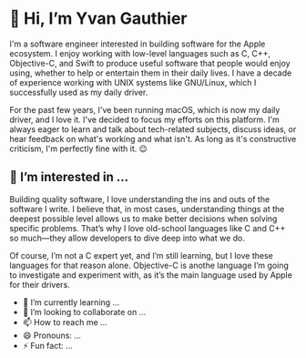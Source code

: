 # 👋 Hi, I’m Yvan Gauthier
I'm a software engineer interested in building software for the Apple ecosystem. I enjoy working with low-level languages such as C, C++, Objective-C, and Swift to produce useful software that people would enjoy using, whether to help or entertain them in their daily lives. I have a decade of experience working with UNIX systems like GNU/Linux, which I successfully used as my daily driver.

For the past few years, I've been running macOS, which is now my daily driver, and I love it. I've decided to focus my efforts on this platform. I'm always eager to learn and talk about tech-related subjects, discuss ideas, or hear feedback on what's working and what isn't. As long as it's constructive criticism, I'm perfectly fine with it. 😉

## 👀 I’m interested in ...
Building quality software, I love understanding the ins and outs of the software I write. I believe that, in most cases, understanding things at the deepest possible level allows us to make better decisions when solving specific problems. That’s why I love old-school languages like C and C++ so much—they allow developers to dive deep into what we do.

Of course, I’m not a C expert yet, and I’m still learning, but I love these languages for that reason alone. Objective-C is anothe language I’m going to investigate and experiment with, as it’s the main language used by Apple for their drivers.
- 🌱 I’m currently learning ...
- 💞️ I’m looking to collaborate on ...
- 📫 How to reach me ...
- 😄 Pronouns: ...
- ⚡ Fun fact: ...

<!---
yvgauthier/yvgauthier is a ✨ special ✨ repository because its `README.md` (this file) appears on your GitHub profile.
You can click the Preview link to take a look at your changes.
--->
